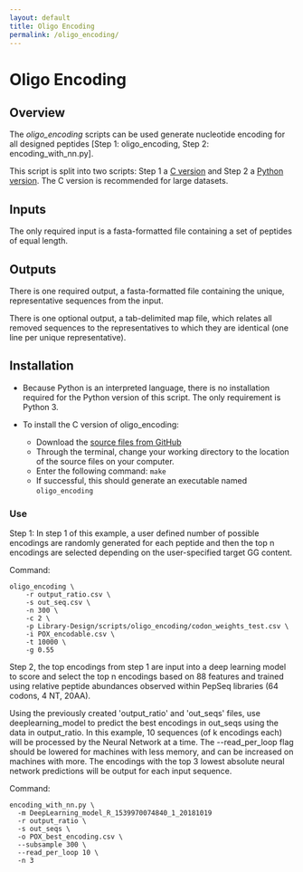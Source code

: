 ```yaml
---
layout: default
title: Oligo Encoding
permalink: /oligo_encoding/
---
```

# Oligo Encoding
## Overview

The *oligo_encoding* scripts can be used generate nucleotide encoding for all designed peptides [Step 1: oligo_encoding, Step 2: encoding_with_nn.py].

This script is split into two scripts: Step 1 a [C version](https://github.com/LadnerLab/Library-Design/tree/master/oligo_encoding) and Step 2 a [Python version](https://github.com/LadnerLab/Library-Design/blob/master/oligo_encoding/encoding_with_nn.py). The C version is recommended for large datasets.

## Inputs

The only required input is a fasta-formatted file containing a set of peptides of equal length.

## Outputs

There is one required output, a fasta-formatted file containing the unique, representative sequences from the input. 

There is one optional output, a tab-delimited map file, which relates all removed sequences to the representatives to which they are identical (one line per unique representative).

## Installation

- Because Python is an interpreted language, there is no installation required for the Python version of this script. The only requirement is Python 3. 

- To install the C version of oligo\_encoding:
    - Download the [source files from GitHub](https://github.com/LadnerLab/Library-Design/tree/master/oligo_encoding)
    - Through the terminal, change your working directory to the location of the source files on your computer.
    - Enter the following command: `make`
    - If successful, this should generate an executable named `oligo_encoding`

### Use

Step 1:
In step 1 of this example, a user defined number of possible encodings are randomly generated for each peptide and then the top n encodings are selected depending on the user-specified target GG content.

Command:
```
oligo_encoding \
    -r output_ratio.csv \
    -s out_seq.csv \
    -n 300 \
    -c 2 \
    -p Library-Design/scripts/oligo_encoding/codon_weights_test.csv \
    -i POX_encodable.csv \
    -t 10000 \
    -g 0.55
```

Step 2, the top encodings from step 1 are input into a deep learning model to score and select the top n encodings based on 88 features and trained using relative peptide abundances observed within PepSeq libraries (64 codons, 4 NT, 20AA).

Using the previously created 'output_ratio' and 'out_seqs' files, use deeplearning_model to predict the best encodings in out_seqs using the data in output_ratio. In this example, 10 sequences (of k encodings each) will be processed by the Neural Network at a time. The --read_per_loop flag should be lowered for machines with less memory, and can be increased on machines with more. The encodings with the top 3 lowest absolute neural network predictions will be output for each input sequence.

Command:
```
encoding_with_nn.py \
  -m DeepLearning_model_R_1539970074840_1_20181019
  -r output_ratio \
  -s out_seqs \
  -o POX_best_encoding.csv \
  --subsample 300 \
  --read_per_loop 10 \
  -n 3
```